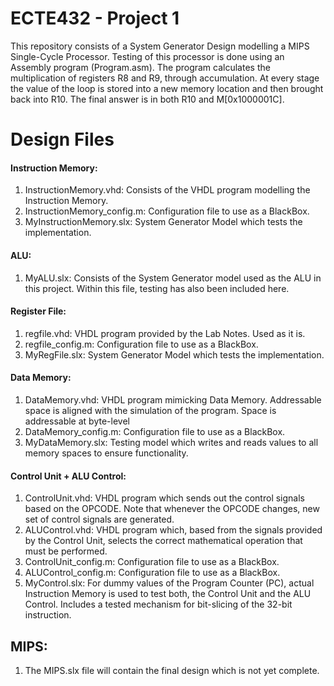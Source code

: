 # ECTE432 - Project 1

This repository consists of a System Generator Design modelling a MIPS Single-Cycle Processor. Testing of this processor is done using an Assembly program (Program.asm). The program calculates the multiplication of registers R8 and R9, through accumulation. At every stage the value of the loop is stored into a new memory location and then brought back into R10. The final answer is in both R10 and M[0x1000001C].

# Design Files

#### Instruction Memory: 
1) InstructionMemory.vhd: Consists of the VHDL program modelling the Instruction Memory.
2) InstructionMemory_config.m: Configuration file to use as a BlackBox.
3) MyInstructionMemory.slx: System Generator Model which tests the implementation.
#### ALU:
1) MyALU.slx: Consists of the System Generator model used as the ALU in this project. Within this file, testing has also been included here.
#### Register File:
1) regfile.vhd: VHDL program provided by the Lab Notes. Used as it is.
2) regfile_config.m: Configuration file to use as a BlackBox.
3) MyRegFile.slx: System Generator Model which tests the implementation.
#### Data Memory:
1) DataMemory.vhd: VHDL program mimicking Data Memory. Addressable space is aligned with the simulation of the program. Space is addressable at byte-level
2) DataMemory_config.m: Configuration file to use as a BlackBox.
3) MyDataMemory.slx: Testing model which writes and reads values to all memory spaces to ensure functionality.
#### Control Unit + ALU Control:
1) ControlUnit.vhd: VHDL program which sends out the control signals based on the OPCODE. Note that whenever the OPCODE changes, new set of control signals are generated.
2) ALUControl.vhd: VHDL program which, based from the signals provided by the Control Unit, selects the correct mathematical operation that must be performed.
3) ControlUnit_config.m: Configuration file to use as a BlackBox.
4) ALUControl_config.m: Configuration file to use as a BlackBox.
5) MyControl.slx: For dummy values of the Program Counter (PC), actual Instruction Memory is used to test both, the Control Unit and the ALU Control. Includes a tested mechanism for bit-slicing of the 32-bit instruction.
## MIPS:
1) The MIPS.slx file will contain the final design which is not yet complete.